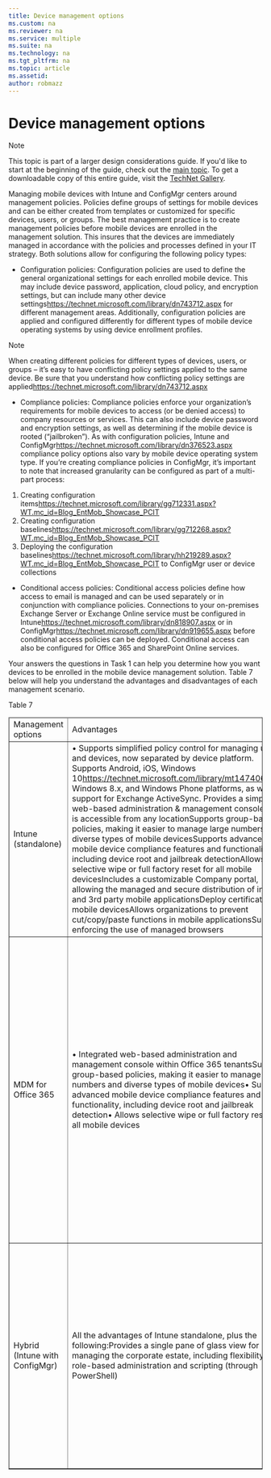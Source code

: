 ```yaml
---
title: Device management options
ms.custom: na
ms.reviewer: na
ms.service: multiple
ms.suite: na
ms.technology: na 
ms.tgt_pltfrm: na
ms.topic: article
ms.assetid:  
author: robmazz
---
```

# Device management options

>[!NOTE]
>This topic is part of a larger design considerations guide. If you'd like to start at the beginning of the guide, check out the [main topic](mdm-design-considerations-guide.md). To get a downloadable copy of this entire guide, visit the [TechNet Gallery](https://gallery.technet.microsoft.com/Mobile-Device-Management-7d401582).

Managing mobile devices with <token>Intune</token> and <token>ConfigMgr</token> centers around management policies. Policies define groups of settings for mobile devices and can be either created from templates or customized for specific devices, users, or groups. The best management practice is to create management policies before mobile devices are enrolled in the management solution. This insures that the devices are immediately managed in accordance with the policies and processes defined in your IT strategy. Both solutions allow for configuring the following policy types:

- Configuration policies: Configuration policies are used to define the general organizational settings for each enrolled mobile device. This may include device password, application, cloud policy, and encryption settings, but can include <externalLink target="_blank"><linkText>many other device settings</linkText><linkUri>https://technet.microsoft.com/library/dn743712.aspx</linkUri></externalLink> for different management areas. Additionally, configuration policies are applied and configured differently for different types of mobile device operating systems by using device enrollment profiles.

>[!NOTE]
>When creating different policies for different types of devices, users, or groups – it’s easy to have conflicting policy settings applied to the same device. Be sure that you understand <externalLink><linkText>how conflicting policy settings are applied</linkText><linkUri>https://technet.microsoft.com/library/dn743712.aspx

- Compliance policies: Compliance policies enforce your organization’s requirements for mobile devices to access (or be denied access) to company resources or services. This can also include device password and encryption settings, as well as determining if the mobile device is rooted (“jailbroken”). As with configuration policies, <token>Intune</token> and <externalLink target="_blank"><linkText>ConfigMgr</linkText><linkUri>https://technet.microsoft.com/library/dn376523.aspx</linkUri></externalLink> compliance policy options also vary by mobile device operating system type. If you’re creating compliance policies in <token>ConfigMgr</token>, it’s important to note that increased granularity can be configured as part of a multi-part process:
 1. Creating <externalLink target="_blank"><linkText>configuration items</linkText><linkUri>https://technet.microsoft.com/library/gg712331.aspx?WT.mc_id=Blog_EntMob_Showcase_PCIT</linkUri></externalLink></para></listItem><listItem><para>
 2. Creating <externalLink target="_blank"><linkText>configuration baselines</linkText><linkUri>https://technet.microsoft.com/library/gg712268.aspx?WT.mc_id=Blog_EntMob_Showcase_PCIT</linkUri></externalLink></para></listItem><listItem><para><externalLink target="_blank"><linkText>
 3. Deploying the configuration baselines</linkText><linkUri>https://technet.microsoft.com/library/hh219289.aspx?WT.mc_id=Blog_EntMob_Showcase_PCIT</linkUri></externalLink> to <token>ConfigMgr</token> user or device collections</para></listItem></list></listItem><listItem><para><legacyBold>
- Conditional access policies: Conditional access policies define how access to email is managed and can be used separately or in conjunction with compliance policies. Connections to your on-premises <token>Exchange Server</token> or <token>Exchange Online</token> service must be configured in <externalLink target="_blank"><linkText>Intune</linkText><linkUri>https://technet.microsoft.com/library/dn818907.aspx</linkUri></externalLink> or in <externalLink target="_blank"><linkText>ConfigMgr</linkText><linkUri>https://technet.microsoft.com/library/dn919655.aspx</linkUri></externalLink> before conditional access policies can be deployed. Conditional access can also be configured for <token>Office 365</token> and <token>SharePoint Online</token> services.</para></listItem></list><para>

Your answers the questions in Task 1 can help you determine how you want devices to be enrolled in the mobile device management solution. Table 7 below will help you understand the advantages and disadvantages of each management scenario.

</para><para><legacyBold>Table 7</legacyBold></para><table border="1"><thead><tr><TD><para>Management options</para></TD><TD><para>Advantages</para></TD><TD><para>Disadvantages</para></TD></tr></thead><tbody><tr><TD><para><token>Intune</token> (standalone)</para></TD><TD><list class="bullet"><listItem><para>•	Supports simplified policy control for managing users and devices, now separated by device platform. Supports Android, iOS, <externalLink><linkText>Windows 10</linkText><linkUri>https://technet.microsoft.com/library/mt147406.aspx</linkUri></externalLink>, Windows 8.x, and Windows Phone platforms, as well as support for Exchange ActiveSync. </para></listItem><listItem><para>Provides a simple, web-based administration &amp; management console that is accessible from any location</para></listItem><listItem><para>Supports group-based policies, making it easier to manage large numbers and diverse types of mobile devices</para></listItem><listItem><para>Supports advanced mobile device compliance features and functionality, including device root and jailbreak detection</para></listItem><listItem><para>Allows for selective wipe or full factory reset for all mobile devices</para></listItem><listItem><para>Includes a customizable Company portal, allowing the managed and secure distribution of internal and 3rd party mobile applications</para></listItem><listItem><para>Deploy certificates to mobile devices</para></listItem><listItem><para>Allows organizations to prevent cut/copy/paste functions in mobile applications</para></listItem><listItem><para>Supports enforcing the use of managed browsers</para></listItem></list></TD><TD><list class="bullet"><listItem><para>Additional licensing requirements and costs for user accounts enrolling devices in the <token>Intune</token> service </para></listItem></list></TD></tr><tr><TD><para><token>MDM for Office 365</token></para></TD><TD><list class="bullet"><listItem><para>•	Integrated web-based administration and management console within Office 365 tenants</para></listItem><listItem><para>Supports group-based policies, making it easier to manage large numbers and diverse types of mobile devices</para></listItem><listItem><para>•	Supports advanced mobile device compliance features and functionality, including device root and jailbreak detection</para></listItem><listItem><para>•	Allows selective wipe or full factory reset for all mobile devices</para></listItem></list></TD><TD><list class="bullet"><listItem><para>•	Advanced mobile device management features aren’t supported, including:</para><list class="bullet"><listItem><para>Provisioning and managing certificates, email, VPN, wireless profiles</para></listItem><listItem><para>Enrolling and managing collections of devices</para></listItem></list></listItem><listItem><para>Some mobile application management features and functionality aren’t supported:</para><list class="bullet"><listItem><para>Deploying line of business applications to mobile devices</para></listItem><listItem><para>Enabling secure data access to Office mobile applications</para></listItem><listItem><para>Extending corporate data securely to line of business apps for mobile devices</para></listItem><listItem><para>Managed browsers or other content viewing applications</para></listItem></list></listItem></list></TD></tr><tr><TD><para>Hybrid (<token>Intune</token> with <token>ConfigMgr</token>)</para></TD><TD><list class="bullet"><listItem><para>All the advantages of <token>Intune</token> standalone, plus the following:</para><list class="bullet"><listItem><para>Provides a single pane of glass view for managing the corporate estate, including flexibility for role-based administration and scripting (through PowerShell)</para></listItem></list></listItem></list></TD><TD><list class="bullet"><listItem><para>Requires additional configuration to connect <token>Intune</token> with the on-premises <token>ConfigMgr</token> infrastructure</para></listItem><listItem><para>For organizations that don’t have a current <token>ConfigMgr</token> infrastructure configured, it will need to be planned, installed and configured prior to integrating with<token>Intune</token></para></listItem><listItem><para>VPN and email profiles for Android devices aren’t currently supported</para></listItem><listItem><para>Managed browser support isn’t currently supported</para></listItem></list></TD></tr></tbody></table></content>
